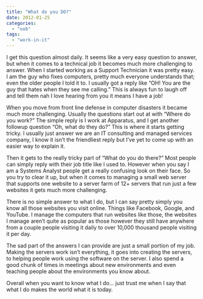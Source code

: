 ```yaml
---
title: "What do you DO?"
date: 2012-01-25
categories: 
  - "oob"
tags: 
  - "work-in-it"
---
```


I get this question almost daily. It seems like a very easy question to answer, but when it comes to a technical job it becomes much more challenging to answer. When I started working as a Support Technician it was pretty easy. I am the guy who fixes computers, pretty much everyone understands that; even the older people I told it to. I usually got a reply like “OH! You are the guy that hates when they see me calling.” This is always fun to laugh off and tell them nah I love hearing from you it means I have a job!

When you move from front line defense in computer disasters it became much more challenging. Usually the questions start out at with “Where do you work?” The simple reply is I work at Apparatus, and I get another followup question “Oh, what do they do?” This is where it starts getting tricky. I usually just answer we are an IT consulting and managed services company, I know it isn’t the friendliest reply but I’ve yet to come up with an easier way to explain it.

Then it gets to the really tricky part of “What do you do there?” Most people can simply reply with their job title like I used to. However when you say I am a Systems Analyst people get a really confusing look on their face. So you try to clear it up, but when it comes to managing a small web server that supports one website to a server farm of 12+ servers that run just a few websites it gets much more challenging.

There is no simple answer to what I do, but I can say pretty simply you know all those websites you visit online. Things like Facebook, Google, and YouTube. I manage the computers that run websites like those, the websites I manage aren’t quite as popular as those however they still have anywhere from a couple people visiting it daily to over 10,000 thousand people visiting it per day.

The sad part of the answers I can provide are just a small portion of my job. Making the servers work isn’t everything, it goes into creating the servers, to helping people work using the software on the server. I also spend a good chunk of times in meetings about new environments and even teaching people about the environments you know about.

Overall when you want to know what I do… just trust me when I say that what I do makes the world what it is today.
